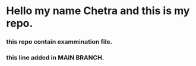 # Hello my name Chetra and this is my repo.
### this repo contain exammination file.
### this line added in MAIN BRANCH.
